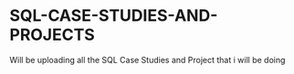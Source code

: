 # SQL-CASE-STUDIES-AND-PROJECTS
Will be uploading all the SQL Case Studies and Project that i will be doing 
